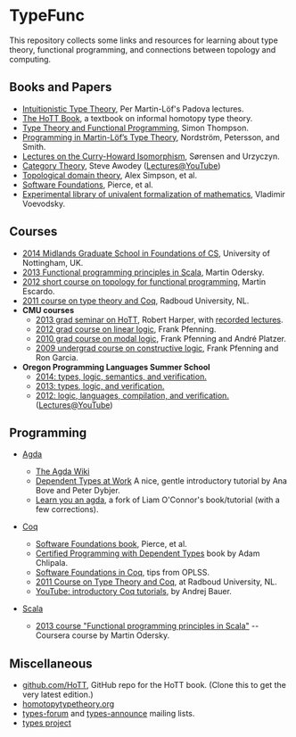 TypeFunc
========
This repository collects some links and resources for learning about type
theory, functional programming, and connections between topology and computing.

Books and Papers
----------------
+ [Intuitionistic Type Theory](http://www.csie.ntu.edu.tw/~b94087/ITT.pdf), Per Martin-L&ouml;f's Padova lectures. 
+ [The HoTT Book][], a textbook on informal homotopy type theory.   
+ [Type Theory and Functional Programming](https://www.cs.kent.ac.uk/people/staff/sjt/TTFP/), Simon Thompson.  
+ [Programming in Martin-L&ouml;f’s Type Theory](http://www.cse.chalmers.se/research/group/logic/book/),
  Nordstr&ouml;m, Petersson, and Smith.  
+ [Lectures on the Curry-Howard Isomorphism](http://citeseerx.ist.psu.edu/viewdoc/summary?doi=10.1.1.17.7385), Sørensen and Urzyczyn.  
+ [Category Theory][], Steve Awodey ([Lectures@YouTube](http://youtu.be/ZKmodCApZwk))  
+ [Topological domain theory](http://homepages.inf.ed.ac.uk/als/Research/topological-domain-theory.html), Alex Simpson, et al.
+ [Software Foundations](http://www.cis.upenn.edu/~bcpierce/sf/), Pierce, et al.  
+ [Experimental library of univalent formalization of mathematics][], Vladimir Voevodsky.

Courses
-------
+ [2014 Midlands Graduate School in Foundations of CS](http://www.cs.nott.ac.uk/~txa/mgs.2014/), University of Nottingham, UK.  
+ [2013 Functional programming principles in Scala](https://www.coursera.org/course/progfun), Martin Odersky.  
+ [2012 short course on topology for functional programming](http://www.cs.bham.ac.uk/~mhe/.talks/EWSCS2012/), Martin Escardo.  
+ [2011 course on type theory and Coq][], Radboud University, NL.  
+ **CMU courses**
    - [2013 grad seminar on HoTT](http://www.cs.cmu.edu/~rwh/courses/hott/), Robert Harper, with [recorded lectures][].  
    - [2012 grad course on linear logic](http://www.cs.cmu.edu/~fp/courses/15816-s12/), Frank Pfenning.  
    - [2010 grad course on modal logic](http://www.cs.cmu.edu/~fp/courses/15816-s10/), Frank Pfenning and André Platzer.  
    - [2009 undergrad course on constructive logic](http://www.cs.cmu.edu/~fp/courses/15317-f09/index.html), Frank Pfenning and Ron Garcia.
+ **Oregon Programming Languages Summer School**
    - [2014: types, logic, semantics, and verification.](http://www.cs.uoregon.edu/research/summerschool/summer14/index.html)  
    - [2013: types, logic, and verification.](http://www.cs.uoregon.edu/research/summerschool/summer13/)  
    - [2012: logic, languages, compilation, and verification.](http://www.cs.uoregon.edu/research/summerschool/summer12/) ([Lectures@YouTube](http://www.youtube.com/playlist?list=PL8Ky8lYL8-Oh7awp0sqa82o7Ggt4AGhyf))  

Programming
-----------
+ [Agda][]  
    - [The Agda Wiki](http://wiki.portal.chalmers.se/agda/pmwiki.php?n=Main.HomePage)
    - [Dependent Types at Work](http://www.cse.chalmers.se/~peterd/papers/DependentTypesAtWork.pdf) A nice, gentle introductory tutorial by Ana Bove and Peter Dybjer.
    - [Learn you an agda](https://github.com/williamdemeo/learn-you-an-agda), a fork of Liam O'Connor's book/tutorial (with a few corrections).

+ [Coq][]  
    - [Software Foundations book](http://www.cis.upenn.edu/~bcpierce/sf/), Pierce, et al.  
    - [Certified Programming with Dependent Types](http://adam.chlipala.net/cpdt/cpdt.pdf) book by Adam Chlipala.  
    - [Software Foundations in Coq][], tips from OPLSS.  
    - [2011 Course on Type Theory and Coq][], at Radboud University, NL.
    - [YouTube: introductory Coq tutorials](http://www.youtube.com/watch?v=COe0VTNF2EA&list=PLDD40A96C2ED54E99&feature=share), by Andrej Bauer.  
+ [Scala][]  
    - [2013 course "Functional programming principles in Scala"][] -- Coursera course by Martin Odersky.

Miscellaneous
-------------
+ [github.com/HoTT][], GitHub repo for the HoTT book. (Clone this to get the very latest edition.)
+ [homotopytypetheory.org][]  
+ [types-forum][] and [types-announce][] mailing lists.  
+ [types project][]

[types-forum]: http://lists.seas.upenn.edu/mailman/listinfo/types-list
[types-announce]: http://lists.seas.upenn.edu/mailman/listinfo/types-announce
[Experimental library of univalent formalization of mathematics]: http://arxiv.org/abs/1401.0053
[Software Foundations in Coq]: http://web.cecs.pdx.edu/~apt/coq_hints.html
[types project]: http://www.cse.chalmers.se/research/group/logic/Types/index.html
[Scala]: http://www.scala-lang.org/
[Agda]: http://wiki.portal.chalmers.se/agda/pmwiki.php?n=Main.HomePage
[Coq]: http://coq.inria.fr/
[The HoTT Book]: http://homotopytypetheory.org/book/
[recorded lectures]: http://scs.hosted.panopto.com/Panopto/Pages/Sessions/List.aspx#folderID="07756bb0-b872-4a4a-95b1-b77ad206dab3"
[2011 Course on Type Theory and Coq]: http://www.cs.ru.nl/~freek/courses/tt-2011/
[Short course on type theory and programming]: http://www.cse.chalmers.se/~bengt/course/typetheory-oneweek.html
[2013 course "Functional programming principles in Scala"]: https://www.coursera.org/course/progfun
[2008 course "Introduction to Type Theory"]: http://www.cs.ru.nl/~herman/Uruguay2008SummerSchool.html
[Notes from CMU HoTT course]: https://github.com/favonia/hott-notes
[notes directory]: https://github.com/williamdemeo/TypeFunc/tree/master/notes
[the main repository]: https://github.com/favonia/hott-notes
[Interactive Theorem Proving for Agda Users]: http://www.cs.swan.ac.uk/~csetzer/lectures/intertheo/07/interactiveTheoremProvingForAgdaUsers.html
[github.com/HoTT]: https://github.com/HoTT/book
[homotopytypetheory.org]: http://homotopytypetheory.org/
[Category Theory]: http://carlossicoli.free.fr/A/Awodey_S.-Category_theory-Oxford_University_Press,_USA(2010).pdf
